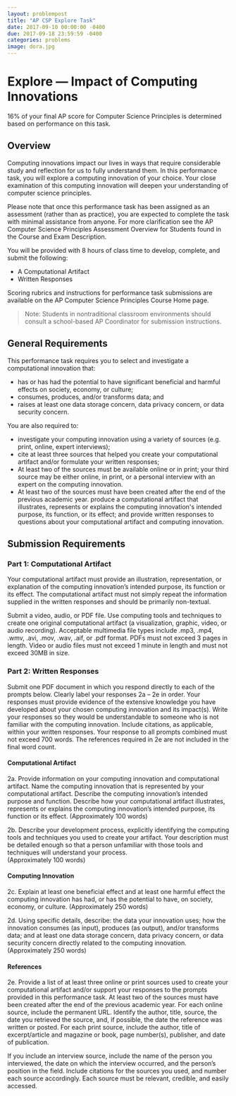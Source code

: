 ```yaml
---
layout: problempost
title: "AP CSP Explore Task"
date: 2017-09-10 00:00:00 -0400
due: 2017-09-18 23:59:59 -0400
categories: problems
image: dora.jpg
---
```


# Explore — Impact of Computing Innovations

16% of your final AP score for Computer Science Principles is determined based on performance on this task.

## Overview
Computing innovations impact our lives in ways that require considerable study and reflection for us to fully understand them. In this performance task, you will explore a computing innovation of your choice. Your close examination of this computing innovation will deepen your understanding of computer science principles.

Please note that once this performance task has been assigned as an assessment (rather than as practice), you are expected to complete the task with minimal assistance from anyone.  For more clarification see the AP Computer Science Principles Assessment Overview for Students found in the Course and Exam Description.

You will be provided with 8 hours of class time to develop, complete, and submit the following:

- A Computational Artifact
- Written Responses

Scoring rubrics and instructions for performance task submissions are available on the AP Computer Science Principles Course Home page.

> Note:  Students in nontraditional classroom environments should consult a school-based AP Coordinator for submission instructions.

## General Requirements
This performance task requires you to select and investigate a computational innovation that:

- has or has had the potential to have significant beneficial and harmful effects on society, economy, or culture;
- consumes, produces, and/or transforms data; and
- raises at least one data storage concern, data privacy concern, or data security concern.

You are also required to:

- investigate your computing innovation using a variety of sources (e.g. print, online, expert interviews);
- cite at least three sources that helped you create your computational artifact and/or formulate your written responses;
- At least two of the sources must be available online or in print; your third source may be either online, in print, or a personal interview with an expert on the computing innovation.
- At least two of the sources must have been created after the end of the previous academic year.
produce a computational artifact that illustrates, represents or explains the computing innovation's intended purpose, its function, or its effect; and
provide written responses to questions about your computational artifact and computing innovation.

## Submission Requirements

### Part 1: Computational Artifact
Your computational artifact must provide an illustration, representation, or explanation of the computing innovation’s intended purpose, its function or its effect. The computational artifact must not simply repeat the information supplied in the written responses and should be primarily non-textual.

Submit a video, audio, or PDF file. Use computing tools and techniques to create one original computational artifact (a visualization, graphic, video, or audio recording). Acceptable multimedia file types include .mp3, .mp4, .wmv, .avi, .mov, .wav, .aif, or .pdf format. PDFs must not exceed 3 pages in length. Video or audio files must not exceed 1 minute in length and must not exceed 30MB in size.

### Part 2: Written Responses

Submit one PDF document in which you respond directly to each of the prompts below.  Clearly label your responses 2a – 2e in order.  Your responses must provide evidence of the extensive knowledge you have developed about your chosen computing innovation and its impact(s). Write your responses so they would be understandable to someone who is not familiar with the computing innovation. Include citations, as applicable, within your written responses. Your response to all prompts combined must not exceed 700 words. The references required in 2e are not included in the final word count.

#### Computational Artifact
2a. Provide information on your computing innovation and computational artifact.
Name the computing innovation that is represented by your computational artifact.
Describe the computing innovation’s intended purpose and function.
Describe how your computational artifact illustrates, represents or explains the computing innovation’s intended purpose, its function or its effect.
(Approximately 100 words)

2b. Describe your development process, explicitly identifying the computing tools and techniques you used to create your artifact. Your description must be detailed enough so that a person unfamiliar with those tools and techniques will understand your process.  
(Approximately 100 words)

#### Computing Innovation
2c. Explain at least one beneficial effect and at least one harmful effect the computing innovation has had, or has the potential to have, on society, economy, or culture.
(Approximately 250 words)

2d. Using specific details, describe:
the data your innovation uses;
how the innovation consumes (as input), produces (as output), and/or transforms data; and
at least one data storage concern, data privacy concern, or data security concern directly related to the computing innovation.
(Approximately 250 words)

#### References
2e. Provide a list of at least three online or print sources used to create your computational artifact and/or support your responses to the prompts provided in this performance task.
At least two of the sources must have been created after the end of the previous academic year.
For each online source, include the permanent URL. Identify the author, title, source, the date you retrieved the source, and, if possible, the date the reference was written or posted.
For each print source, include the author, title of excerpt/article and magazine or book, page number(s), publisher, and date of publication.

If you include an interview source, include the name of the person you interviewed, the date on which the interview occurred, and the person’s position in the field.
Include citations for the sources you used, and number each source accordingly.
Each source must be relevant, credible, and easily accessed.
